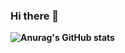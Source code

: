 ### Hi there 👋

**![Anurag's GitHub stats](https://github-readme-stats.vercel.app/api?username=justcallmesu&hide=contribs,prs)**
